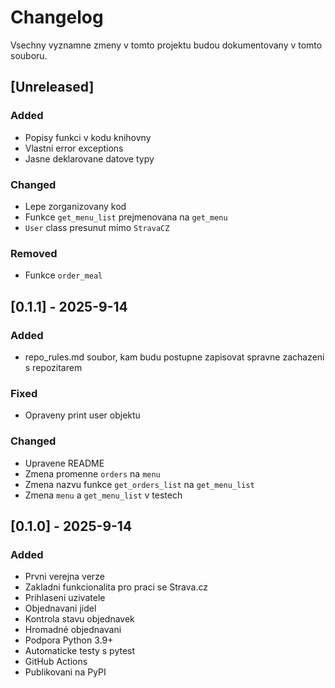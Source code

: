 # Changelog

Vsechny vyznamne zmeny v tomto projektu budou dokumentovany v tomto souboru.

## [Unreleased]
### Added
- Popisy funkci v kodu knihovny
- Vlastni error exceptions
- Jasne deklarovane datove typy

### Changed
- Lepe zorganizovany kod
- Funkce `get_menu_list` prejmenovana na `get_menu`
- `User` class presunut mimo `StravaCZ`

### Removed
- Funkce `order_meal`


## [0.1.1] - 2025-9-14
### Added
- repo_rules.md soubor, kam budu postupne zapisovat spravne zachazeni s repozitarem

### Fixed
- Opraveny print user objektu

### Changed
- Upravene README
- Zmena promenne `orders` na `menu`
- Zmena nazvu funkce `get_orders_list` na `get_menu_list`
- Zmena `menu` a `get_menu_list` v testech

## [0.1.0] - 2025-9-14
### Added
- Prvni verejna verze
- Zakladni funkcionalita pro praci se Strava.cz
- Prihlaseni uzivatele
- Objednavani jidel
- Kontrola stavu objednavek
- Hromadné objednavani
- Podpora Python 3.9+
- Automaticke testy s pytest
- GitHub Actions
- Publikovani na PyPI
